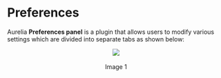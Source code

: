 # Preferences


Aurelia **Preferences panel** is a plugin that allows users to modify various settings which are divided into separate tabs as shown below:

<p align=center>
  <img src="https://cloud.githubusercontent.com/assets/2712405/18448887/d246541e-78fa-11e6-88d4-867a154a3f8d.png"></img>
 <br><br>
Image 1
</p>


<br>



